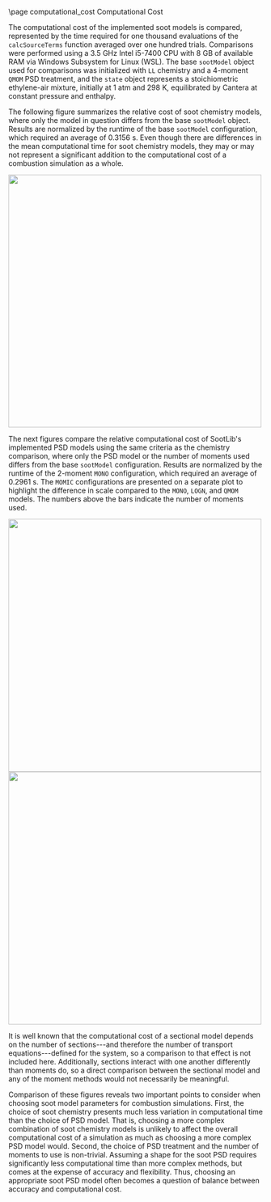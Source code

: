 \page computational_cost Computational Cost

<!-- #################################################################### -->

The computational cost of the implemented soot models is compared, represented by the time required for one thousand evaluations of the ```calcSourceTerms``` function averaged over one hundred trials.           Comparisons were performed using a 3.5 GHz Intel i5-7400 CPU with 8 GB of available RAM via Windows Subsystem for Linux (WSL). The base ```sootModel``` object used for comparisons was initialized with ```LL``` chemistry and a 4-moment ```QMOM``` PSD treatment, and the ```state``` object represents a stoichiometric ethylene-air mixture, initially at 1 atm and 298 K, equilibrated by Cantera at constant pressure and enthalpy.

The following figure summarizes the relative cost of soot chemistry models, where only the model in      question differs from the base ```sootModel``` object. Results are normalized by the runtime of the base   ```sootModel``` configuration, which required an average of 0.3156 s.
Even though there are differences in the mean computational time for soot chemistry models, they may or may  not represent a significant addition to the computational cost of a combustion simulation as a whole.

<img src="comp_cost_chem.png" width=500>

The next figures compare  the relative computational cost of SootLib's implemented PSD models using the same criteria as the chemistry comparison, where only the PSD model or the number of moments used differs from the base ```sootModel``` configuration. Results are normalized by the runtime of the 2-moment ```MONO``` configuration, which required an average of 0.2961 s.
The ```MOMIC``` configurations are presented on a separate plot to highlight the difference in scale      compared to the ```MONO```, ```LOGN```, and ```QMOM``` models.
The numbers above the bars indicate the number of moments used.

<img src="comp_cost_PSDa.png" width=500>

<img src="comp_cost_PSDb.png" width=500>

It is well known that the computational cost of a sectional model depends on the number of sections---and   therefore the number of transport equations---defined for the system, so a comparison to that effect is not   included here. Additionally, sections interact with one another differently than moments do, so a direct      comparison between the sectional model and any of the moment methods would not necessarily be meaningful.

Comparison of these figures reveals two important points to consider when choosing soot model parameters for combustion simulations. First, the choice of soot chemistry presents much  less variation in computational time than the choice of PSD model. That is, choosing a more complex combination of soot chemistry models is unlikely to affect the overall computational cost of a simulation as much as choosing a more complex PSD model would. Second, the choice of PSD treatment and the number of moments to use is non-trivial. Assuming a shape for the soot PSD requires significantly less computational time than more complex methods, but comes at the expense of accuracy and flexibility. Thus, choosing an appropriate soot PSD model often becomes a question of balance between accuracy and computational cost.
